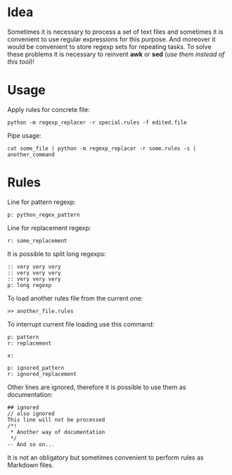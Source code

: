 # Idea

Sometimes it is necessary to process a set of text files and sometimes it is convenient to use regular expressions for this purpose. And moreover it would be convenient to store regexp sets for repeating tasks. To solve these problems it is necessary to reinvent **awk** or **sed** (_use them instead of this tool_)!

# Usage

Apply rules for concrete file:
```
python -m regexp_replacer -r special.rules -f edited.file
```

Pipe usage:
```
cat some_file | python -m regexp_replacer -r some.rules -s | another_command
```

# Rules

Line for pattern regexp:
```
p: python_regex_pattern
```

Line for replacement regexp:
```
r: some_replacement
```

It is possible to split long regexps:
```
:: very very very
:: very very very
:: very very very
p: long regexp
```

To load another rules file from the current one:
```
>> another_file.rules
```

To interrupt current file loading use this command:
```
p: pattern
r: replacement

x:

p: ignored_pattern
r: ignored_replacement
```

Other lines are ignored, therefore it is possible to use them as documentation:
```
## ignored
// also ignored
This line will not be processed
/*!
 * Another way of documentation
 */
-- And so on...
```

It is not an obligatory but sometimes convenient to perform rules as Markdown files.
